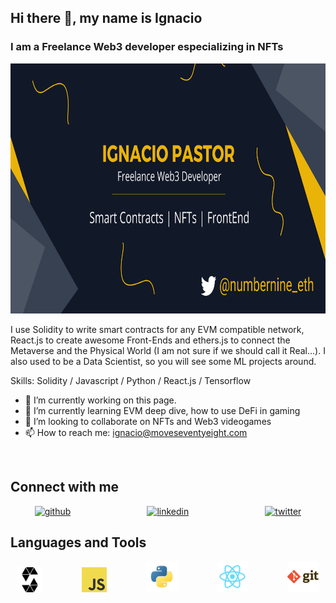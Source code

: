 ## Hi there 👋, my name is Ignacio
### I am a Freelance Web3 developer especializing in NFTs
<p align="center">
<img src="https://github.com/IpastorSan/Ipastorsan/blob/main/images/%23111827.png" height="400"></p>
I use Solidity to write smart contracts for any EVM compatible network, React.js to create awesome Front-Ends and ethers.js to connect the Metaverse and the Physical World (I am not sure if we should call it Real...). 
I also used to be a Data Scientist, so you will see some ML projects around.

Skills: Solidity / Javascript / Python / React.js / Tensorflow

- 🔭 I’m currently working on this page. 
- 🌱 I’m currently learning EVM deep dive, how to use DeFi in gaming 
- 👯 I’m looking to collaborate on NFTs and Web3 videogames 
- 📫 How to reach me: ignacio@moveseventyeight.com 
<br>
<h2> Connect with me </h2>
<p align="center">
  <a href="https://github.com/IpastorSan" > <img src='https://cdn.jsdelivr.net/npm/simple-icons@3.0.1/icons/github.svg' alt='github' height='40'></a>
  &nbsp; &nbsp; &nbsp; &nbsp; &nbsp; &nbsp; &nbsp; &nbsp;&nbsp; &nbsp; &nbsp; &nbsp;&nbsp; &nbsp; &nbsp; &nbsp;
  <a href="www.linkedin.com/in/ignaciopastorsanchez/"> <img src='https://cdn.jsdelivr.net/npm/simple-icons@3.0.1/icons/linkedin.svg' alt='linkedin' height='40'></a>
  &nbsp; &nbsp; &nbsp; &nbsp; &nbsp; &nbsp; &nbsp; &nbsp;&nbsp; &nbsp; &nbsp; &nbsp;&nbsp; &nbsp; &nbsp; &nbsp;
  <a href="https://twitter.com/numbernine_eth"> <img src='https://cdn.jsdelivr.net/npm/simple-icons@3.0.1/icons/twitter.svg' alt='twitter' height='40'></a>
</p>

<h2> Languages and Tools </h2>
<p align="center">
 <img src="https://github.com/IpastorSan/Ipastorsan/blob/main/images/solidity.svg" height="40">
  &nbsp; &nbsp; &nbsp; &nbsp;&nbsp; &nbsp; &nbsp; &nbsp;
<img src="https://raw.githubusercontent.com/github/explore/80688e429a7d4ef2fca1e82350fe8e3517d3494d/topics/javascript/javascript.png" alt="javascript" height="40" />
  &nbsp; &nbsp; &nbsp; &nbsp;&nbsp; &nbsp; &nbsp; &nbsp;
<img src="https://raw.githubusercontent.com/github/explore/80688e429a7d4ef2fca1e82350fe8e3517d3494d/topics/python/python.png" alt="python" height="50" />
  &nbsp; &nbsp; &nbsp; &nbsp;&nbsp; &nbsp; &nbsp; &nbsp;
 <img src="https://raw.githubusercontent.com/github/explore/80688e429a7d4ef2fca1e82350fe8e3517d3494d/topics/react/react.png" alt="python" height="50" />
   &nbsp; &nbsp; &nbsp; &nbsp;&nbsp; &nbsp; &nbsp; &nbsp;
<img src="https://raw.githubusercontent.com/github/explore/80688e429a7d4ef2fca1e82350fe8e3517d3494d/topics/git/git.png" alt="git" height="50" />



</p>
